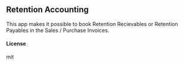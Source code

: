 ## Retention Accounting

This app makes it possible to book Retention Recievables or Retention Payables in the Sales / Purchase Invoices.

#### License

mit